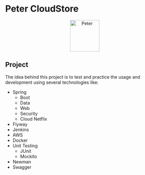 # Peter CloudStore

<p align="center">
    <img src="https://i.pinimg.com/736x/72/69/6b/72696b05472a2a8847d6e85e7406e7d3--peter-otoole.jpg" alt="Peter" width="93px" height="100px"/>
</p>

## Project

The idea behind this project is to test and practice the usage and development using several technologies like:
- Spring
  - Boot
  - Data
  - Web 
  - Security
  - Cloud Netflix
- Flyway
- Jenkins
- AWS
- Docker
- Unit Testing
  - JUnit
  - Mockito
- Newman
- Swagger


